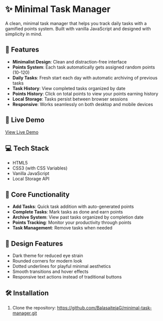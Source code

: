 # ✨ Minimal Task Manager

A clean, minimal task manager that helps you track daily tasks with a gamified points system. Built with vanilla JavaScript and designed with simplicity in mind.


## 🌟 Features

- **Minimalist Design**: Clean and distraction-free interface
- **Points System**: Each task automatically gets assigned random points (10-120)
- **Daily Tasks**: Fresh start each day with automatic archiving of previous tasks
- **Task History**: View completed tasks organized by date
- **Points History**: Click on total points to view your points earning history
- **Local Storage**: Tasks persist between browser sessions
- **Responsive**: Works seamlessly on both desktop and mobile devices

## 🚀 Live Demo

[View Live Demo](https://minimal-task-manager-six.vercel.app/)

## 💻 Tech Stack

- HTML5
- CSS3 (with CSS Variables)
- Vanilla JavaScript
- Local Storage API

## 🎯 Core Functionality

- **Add Tasks**: Quick task addition with auto-generated points
- **Complete Tasks**: Mark tasks as done and earn points
- **Archive System**: View past tasks organized by completion date
- **Points Tracking**: Monitor your productivity through points
- **Task Management**: Remove tasks when needed

## 🎨 Design Features

- Dark theme for reduced eye strain
- Rounded corners for modern look
- Dotted underlines for playful minimal aesthetics
- Smooth transitions and hover effects
- Responsive text actions instead of traditional buttons

## 🛠️ Installation

1. Clone the repository: https://github.com/BalasaitejaG/minimal-task-manager.git

